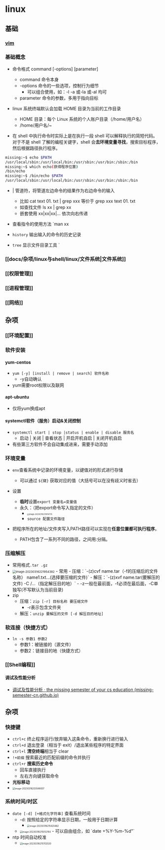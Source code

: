 # linux

## 基础

### [vim](vim.md)

### 基础概念

- 命令格式 command \[-options] \[parameter]
  - command 命令本身
  - -options 命令的一些选项，控制行为细节
    - 可以组合使用，如：-l -a 或-la 或-al 均可
  - parameter 命令的参数，多用于指向目标
- linux 系统终端默认会加载 HOME 目录为当前的工作目录
  - HOME 目录：每个 Linux 系统的个人账户目录（/home/用户名）
  - /home/用户名/~

- 在 shell 中执行命令时实际上是在执行一段 shell 可以解释执行的简短代码。对于不是 shell 了解的编程关键字，shell 会**去环境变量寻找**，搜索目标程序，然后根据路径执行程序。

```bash
missing:~$ echo $PATH
/usr/local/sbin:/usr/local/bin:/usr/sbin:/usr/bin:/sbin:/bin
missing:~$ which echo(获得程序位置)
/bin/echo
missing:~$ /bin/echo $PATH
/usr/local/sbin:/usr/local/bin:/usr/sbin:/usr/bin:/sbin:/bin
```

- | 管道符，将管道左边命令的结果作为右边命令的输入
  - 比如 cat text 01. txt | grep xxx 等价于 grep xxx text 01. txt
  - 如查找文件 ls xx | grep xx
  - 嵌套使用 xx|xx|xx|... 依次向右传递

- 查看指令的使用方法 `man xx
- `history` 输出输入的命令的历史记录
- `tree` 显示文件目录工具 `

### [[docs/杂项/linux与shell/linux/文件系统|文件系统]]

### [[权限管理]]

### [[进程管理]]

### [[网络]]

## 杂项

### [[环境配置]]

### 软件安装

#### yum-centos

- `yum [-y] [install | remove | search] 软件名称`
  - -y自动确认
- yum需要root权限以及联网
#### apt-ubuntu

- 仅将yum换成apt
#### systemctl软件（服务）启动&关闭控制

- `systemctl start | stop |status | enable | disable 服务名`
  - 启动 | 关闭 | 查看状态 | 开启开机自启 | 关闭开机自启
- 有些第三方软件不会自动集成进来，需要手动添加

### 环境变量

- `env`查看系统中记录的环境变量，以键值对的形式进行存储
  - 可以通过 `${键}` 获取对应的值（大括号可以在没有歧义时省去）

- 设置
  - **临时**设置`export 变量名=变量值`
  - 永久：（把export命令写入指定的文件）
    - <img src="https://thdlrt.oss-cn-beijing.aliyuncs.com/image-20230316235914735.png" alt="image-20230316235914735" style="zoom:40%;" />
    - `source 配置文件路径`

- 把程序所在的地址/文件夹写入PATH路径可以实现在**任意位置都可执行程序**。
  - PATH包含了一系列不同的路径，之间用:分隔。

### 压缩解压

- 常用格式`.tar .gz`
- <img src="https://thdlrt.oss-cn-beijing.aliyuncs.com/image-20230316221954382.png" alt="image-20230316221954382" style="zoom: 67%;" />
  - 常用
    - 压缩：`-(z)cvf name.tar（-f的压缩后的文件名称） name1.txt...(选择要压缩的文件)`
    - 解压：`-(z)xvf name.tar(要解压的文件) -C /...（指定解压目的地）`
    - -z一般在最前面，-f必须在最后面，-C单独写(不写默认为当前目录)
- zip
  - 压缩：`zip [-r] 目标名称 要压缩文件`
    - -r表示包含文件夹
  - 解压：`unzip 要解压的文件 [-d 解压目的地址]`

### 软连接（快捷方式）

- `ln -s 参数1 参数2`
  - 参数1：被链接的（源文件）
  - 参数2：链接目的地（快捷方式）
### [[Shell编程]]

#### 调试及性能分析

- [调试及性能分析 · the missing semester of your cs education (missing-semester-cn.github.io)](https://missing-semester-cn.github.io/2020/debugging-profiling/)

## 杂项

### 快捷键

- `ctrl+c` 终止程序运行/放弃输入这条命令，重新换行进行输入
- `ctrl+d` 退出登录（相当于 exit）/退出某些程序的特定界面
- `ctrl+l` **清空终端**相当于 clear
- `!+前缀` 搜索最近的匹配前缀的命令并执行
- `ctrl+r` **搜索历史命令**
  - 回车直接执行
  - 左右方向键获取命令
-  **光标移动**
  - <img src="https://thdlrt.oss-cn-beijing.aliyuncs.com/image-20230316203548007.png" alt="image-20230316203548007" style="zoom:50%;" />

### 系统时间/时区

- `date [-d] [+格式化字符串]` 查看系统时间
  - -d: 按照给定的字符串显示日期，一般用于日期计算
    - <img src="https://thdlrt.oss-cn-beijing.aliyuncs.com/image-20230316215420462.png" alt="image-20230316215420462" style="zoom:50%;" />
  - <img src="https://thdlrt.oss-cn-beijing.aliyuncs.com/image-20230316215012764.png" alt="image-20230316215012764" style="zoom:50%;" />
    - 可以自由组合，如 `date +%Y-%m-%d"`
- ntp 时间自动校准
  - <img src="https://thdlrt.oss-cn-beijing.aliyuncs.com/image-20230316215702020.png" alt="image-20230316215702020" style="zoom:50%;" />